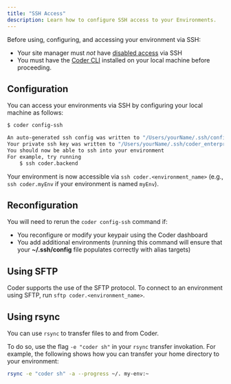 ```yaml
---
title: "SSH Access"
description: Learn how to configure SSH access to your Environments.
---
```


Before using, configuring, and accessing your environment via SSH:

- Your site manager must _not_ have [disabled
  access](../admin/environment-management/ssh-access.md) via SSH
- You must have the [Coder CLI](../cli/index.md) installed on your local machine
  before proceeding.

## Configuration

You can access your environments via SSH by configuring your local machine as
follows:

```bash
$ coder config-ssh

An auto-generated ssh config was written to "/Users/yourName/.ssh/config"
Your private ssh key was written to "/Users/yourName/.ssh/coder_enterprise"
You should now be able to ssh into your environment
For example, try running
    $ ssh coder.backend
```

Your environment is now accessible via `ssh coder.<environment_name>` (e.g.,
`ssh coder.myEnv` if your environment is named `myEnv`).

## Reconfiguration

You will need to rerun the `coder config-ssh` command if:

- You reconfigure or modify your keypair using the Coder dashboard
- You add additional environments (running this command will ensure that your
  **~/.ssh/config** file populates correctly with alias targets)

## Using SFTP

Coder supports the use of the SFTP protocol. To connect to an environment using
SFTP, run `sftp coder.<environment_name>`.

## Using rsync

You can use `rsync` to transfer files to and from Coder.

To do so, use the flag `-e "coder sh"` in your `rsync` transfer invokation. For
example, the following shows how you can transfer your home directory to your
environment:

```bash
rsync -e "coder sh" -a --progress ~/. my-env:~
```

